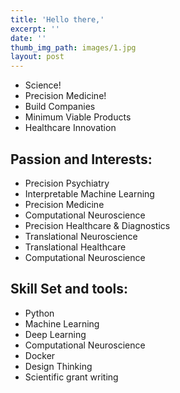 ```yaml
---
title: 'Hello there,'
excerpt: ''
date: ''
thumb_img_path: images/1.jpg
layout: post
---
```


* Science!
* Precision Medicine!
* Build Companies
* Minimum Viable Products
* Healthcare Innovation



## Passion and Interests:

* Precision Psychiatry
* Interpretable Machine Learning 
* Precision Medicine
* Computational Neuroscience
* Precision Healthcare & Diagnostics
* Translational Neuroscience
* Translational Healthcare
* Computational Neuroscience


## Skill Set and tools:
* Python
* Machine Learning
* Deep Learning
* Computational Neuroscience
* Docker
* Design Thinking
* Scientific grant writing 
